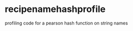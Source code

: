 recipenamehashprofile
=====================

profiling code for a pearson hash function on string names
